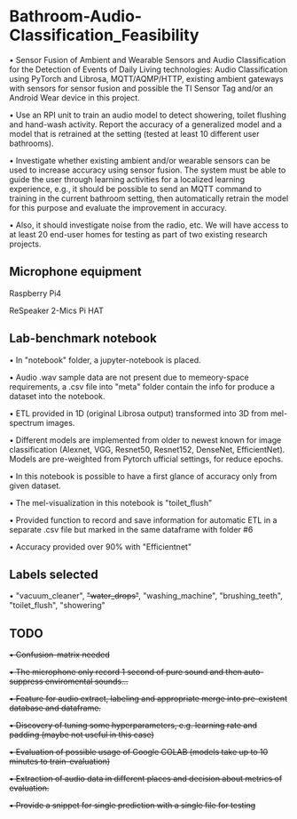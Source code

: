 # Bathroom-Audio-Classification_Feasibility

•	Sensor Fusion of Ambient and Wearable Sensors and Audio Classification for the Detection of Events of Daily Living technologies: Audio Classification using PyTorch and Librosa, MQTT/AQMP/HTTP, existing ambient gateways with sensors for sensor fusion and possible the TI Sensor Tag and/or an Android Wear device in this project.

•	Use an RPI unit to train an audio model to detect showering, toilet flushing and hand-wash activity. Report the accuracy of a generalized model and a model that is retrained at the setting (tested at least 10 different user bathrooms).

•	Investigate whether existing ambient and/or wearable sensors can be used to increase accuracy using sensor fusion. The system must be able to guide the user through learning activities for a localized learning experience, e.g., it should be possible to send an MQTT command to training in the current bathroom setting, then automatically retrain the model for this purpose and evaluate the improvement in accuracy.

•	 Also, it should investigate noise from the radio, etc. We will have access to at least 20 end-user homes for testing as part of two existing research projects. 

## Microphone equipment

Raspberry Pi4

ReSpeaker 2-Mics Pi HAT

## Lab-benchmark notebook

•	In "notebook" folder, a jupyter-notebook is placed. 

•	Audio .wav sample data are not present due to memeory-space requirements, a .csv file into "meta" folder contain the info for produce a dataset into the notebook. 

•	ETL provided in 1D (original Librosa output) transformed into 3D from mel-spectrum images.

•	Different models are implemented from older to newest known for image classification (Alexnet, VGG, Resnet50, Resnet152, DenseNet, EfficientNet). Models are pre-weighted from Pytorch ufficial settings, for reduce epochs.

•	In this notebook is possible to have a first glance of accuracy only from given dataset.

•	The mel-visualization in this notebook is "toilet_flush"

•	Provided function to record and save information for automatic ETL in a separate .csv file but marked in the same dataframe with folder #6

•	Accuracy provided over 90% with "Efficientnet"



## Labels selected

•	"vacuum_cleaner", ~~"water_drops"~~, "washing_machine", "brushing_teeth", "toilet_flush", "showering"

## TODO

~~•	Confusion-matrix needed~~

~~•	The microphone only record 1 second of pure sound and then auto-suppress enviromental sounds...~~

~~•	Feature for audio extract, labeling and appropriate merge into pre-existent database and dataframe.~~

~~•	Discovery of tuning some hyperparameters, e.g. learning rate and padding (maybe not useful in this case)~~

~~•	Evaluation of possible usage of Google COLAB (models take up to 10 minutes to train-evaluation)~~

~~•	Extraction of audio data in different places and decision about metrics of evaluation.~~

~~•	Provide a snippet for single prediction with a single file for testing~~









